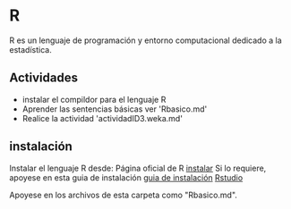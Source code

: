 # R

R es un lenguaje de programación y entorno computacional dedicado a la estadística.

## Actividades

* instalar el compildor para el lenguaje R 
* Aprender las sentencias básicas ver 'Rbasico.md'
* Realice la actividad 'actividadID3.weka.md'


## instalación

Instalar el lenguaje R desde: Página oficial de R  [instalar](https://www.r-project.org/)
Si lo requiere, apoyese en esta guia de instalación [guia de instalación](https://www.icesi.edu.co/editorial/empezando-usar-web/Instal.html#sec:InstalWin)
[Rstudio](https://posit.co/download/rstudio-desktop/)

Apoyese en los archivos de esta carpeta como "Rbasico.md".